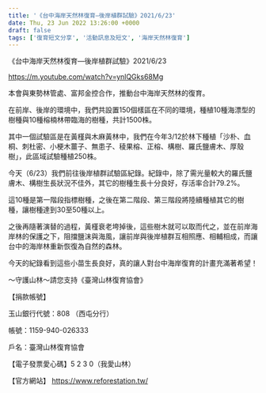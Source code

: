 ```yaml
---
title: '《台中海岸天然林復育—後岸植群試驗》2021/6/23'
date: Thu, 23 Jun 2022 13:26:00 +0000
draft: false
tags: ['復育短文分享', '活動訊息及短文', '海岸天然林復育']
---
```


《台中海岸天然林復育—後岸植群試驗》2021/6/23

https://m.youtube.com/watch?v=ynlQGks68Mg

本會與東勢林管處、富邦金控合作，推動台中海岸天然林的復育。

在前岸、後岸的環境中，我們共設置150個樣區在不同的環境，種植10種海漂型的樹種與10種榕楠林帶臨海的樹種，共計1500株。

其中一個試驗區是在黃槿與木麻黃林中，我們在今年3/12於林下種植「沙朴、血桐、刺杜密、小梗木薑子、無患子、稜果榕、正榕、構樹、羅氏鹽膚木、厚殼樹」，此區域試驗種植250株。

今天（6/23）我們前往後岸植群試驗區紀錄。紀錄中，除了需光量較大的羅氏鹽膚木、構樹生長狀況不佳外，其它的樹種生長十分良好，存活率合計79.2%。

這10種是第一階段指標樹種，之後在第二階段、第三階段將陸續種植其它的樹種，讓樹種達到30至50種以上。

之後再隨著演替的過程，黃槿衰老垮掉後，這些樹木就可以取而代之，並在前岸海岸林的保護之下，阻擋鹽沫與海風，讓前岸與後岸植群互相照應、相輔相成，而讓台中的海岸林重新恢復為自然的森林。

今天的紀錄看到這些小苗生長良好，真的讓人對台中海岸復育的計畫充滿著希望！

～守護山林～請您支持《臺灣山林復育協會》 

【捐款帳號】

玉山銀行代號：808 （西屯分行） 

帳號：1159-940-026333

戶名：臺灣山林復育協會

【電子發票愛心碼】5 2 3 0（我愛山林）

【官方網站】 https://www.reforestation.tw/